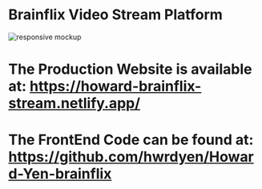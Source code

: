 # Brainflix Video Stream Platform
![responsive mockup](https://github.com/hwrdyen/Howard-Yen-brainflix/assets/54991780/2900a247-c007-4e5e-9b3b-2e3fc51931c9)

# The Production Website is available at: https://howard-brainflix-stream.netlify.app/
# The FrontEnd Code can be found at: https://github.com/hwrdyen/Howard-Yen-brainflix
